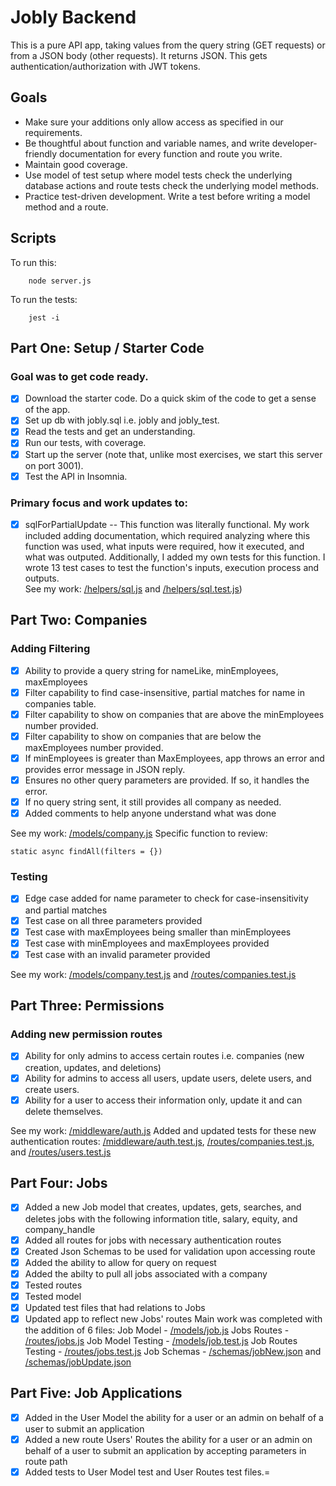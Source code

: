 # Jobly Backend

This is a pure API app, taking values from the query string (GET requests) or from a JSON body (other requests). It returns JSON. This gets authentication/authorization with JWT tokens.

## Goals
- Make sure your additions only allow access as specified in our requirements.
- Be thoughtful about function and variable names, and write developer-friendly documentation for every function and route you write.
- Maintain good coverage.
- Use model of test setup where model tests check the underlying database actions and route tests check the underlying model methods.
- Practice test-driven development. Write a test before writing a model method and a route. 

## Scripts
To run this: 
```
    node server.js
```
To run the tests:
```
    jest -i
```

## Part One: Setup / Starter Code
### Goal was to get code ready.
- [x] Download the starter code. Do a quick skim of the code to get a sense of the app.
- [x] Set up db with jobly.sql i.e. jobly and jobly_test. 
- [x] Read the tests and get an understanding.
- [x] Run our tests, with coverage. 
- [x] Start up the server (note that, unlike most exercises, we start this server on port 3001).
- [x] Test the API in Insomnia.
### Primary focus and work updates to: 
- [x] sqlForPartialUpdate -- This function was literally functional.  My work included adding documentation, which required analyzing where this function was used, what inputs were required, how it executed, and what was outputed.  Additionally, I added my own tests for this function. I wrote 13 test cases to test the function's inputs, execution process and outputs.  
See my work: [/helpers/sql.js](/helpers/sql.js) and [/helpers/sql.test.js](/helpers/sql.test.js))

## Part Two: Companies
### Adding Filtering 
- [x] Ability to provide a query string for nameLike, minEmployees, maxEmployees
- [x] Filter capability to find case-insensitive, partial matches for name in companies table.
- [x] Filter capability to show on companies that are above the minEmployees number provided.
- [x] Filter capability to show on companies that are below the maxEmployees number provided.
- [x] If minEmployees is greater than MaxEmployees, app throws an error and provides error message in JSON reply.
- [x] Ensures no other query parameters are provided. If so, it handles the error.
- [x] If no query string sent, it still provides all company as needed. 
- [x] Added comments to help anyone understand what was done

See my work: [/models/company.js](/models/company.js) 
Specific function to review: 

```
static async findAll(filters = {})
```
### Testing
- [x] Edge case added for name parameter to check for case-insensitivity and partial matches
- [x] Test case on all three parameters provided
- [x] Test case with maxEmployees being smaller than minEmployees
- [x] Test case with minEmployees and maxEmployees provided
- [x] Test case with an invalid parameter provided

See my work: [/models/company.test.js](/models/company.test.js) and [/routes/companies.test.js](/routes/companies.test.js) 

## Part Three: Permissions
### Adding new permission routes
- [x] Ability for only admins to access certain routes i.e. companies (new creation, updates, and deletions)
- [x] Ability for admins to access all users, update users, delete users, and create users.
- [x] Ability for a user to access their information only, update it and can delete themselves.

See my work: [/middleware/auth.js](/middleware/auth.js) 
Added and updated tests for these new authentication routes: [/middleware/auth.test.js](/middleware/auth.test.js), [/routes/companies.test.js](/routes/companies.test.js), and [/routes/users.test.js](/routes/users.test.js)  

## Part Four: Jobs
- [x] Added a new Job model that creates, updates, gets, searches, and deletes jobs with the following information title, salary, equity, and company_handle
- [x] Added all routes for jobs with necessary authentication routes
- [x] Created Json Schemas to be used for validation upon accessing route
- [x] Added the ability to allow for query on request
- [x] Added the abilty to pull all jobs associated with a company
- [x] Tested routes
- [x] Tested model 
- [x] Updated test files that had relations to Jobs
- [x] Updated app to reflect new Jobs' routes
Main work was completed with the addition of 6 files: 
Job Model - [/models/job.js](/models/job.js)
Jobs Routes - [/routes/jobs.js](/routes/jobs.js) 
Job Model Testing - [/models/job.test.js](/models/job.test.js)
Job Routes Testing - [/routes/jobs.test.js](/routes/jobs.test.js) 
Job Schemas - [/schemas/jobNew.json](/schemas/jobNew.json) and [/schemas/jobUpdate.json](/schemas/jobUpdate.json) 

## Part Five: Job Applications
- [x] Added in the User Model the ability for a user or an admin on behalf of a user to submit an application
- [x] Added a new route Users' Routes the ability for a user or an admin on behalf of a user to submit an application by accepting parameters in route path
- [x] Added tests to User Model test and User Routes test files.=